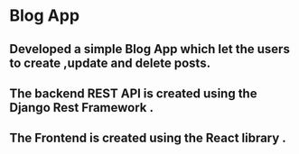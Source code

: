 # Blog App
## Developed a simple Blog App which let the users to create ,update and delete posts.
## The backend REST API is created using the Django Rest Framework .
## The Frontend  is created using the React library .
